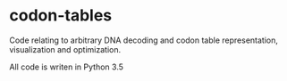 # codon-tables
Code relating to arbitrary DNA decoding and codon table representation, visualization and optimization.

All code is writen in Python 3.5

